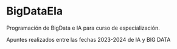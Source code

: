 # BigDataEIa
Programación de BigData e IA para curso de especialización.

Apuntes realizados entre las fechas 2023-2024 de IA y BIG DATA
